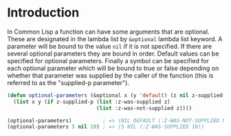 # Introduction

In Common Lisp a function can have some arguments that are optional.
These are designated in the lambda list by `&optional` lambda list keyword.
A parameter will be bound to the value `nil` if it is not specified.
If there are several optional parameters they are bound in order.
Default values can be specified for optional parameters.
Finally a symbol can be specified for each optional parameter which will be bound to true or false depending on whether that parameter was supplied by the caller of the function (this is referred to as the "supplied-p parameter").

```lisp
(defun optional-parameters (&optional x (y 'default) (z nil z-supplied-p))
  (list x y (if z-supplied-p (list :z-was-supplied z)
                             (list :z-was-not-supplied z))))

(optional-parameters)          ; => (NIL DEFAULT (:Z-WAS-NOT-SUPPLIED NIL))
(optional-parameters 5 nil 10) ; => (5 NIL (:Z-WAS-SUPPLIED 10))
```
